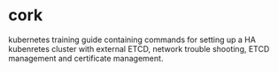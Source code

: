 # cork
kubernetes training guide containing commands for setting up a HA kubenretes cluster with external ETCD, network trouble shooting,  ETCD management  and certificate management.
